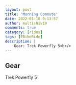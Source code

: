 ```yaml
---
layout: post
title: 'Morning Commute'
date: 2022-01-18 9:13:57
author: multishiv19
comments: true
category: [rides]
tags: [EBikeRide]
description: |
    Gear: Trek Powerfly 5<br/>
---
```


## Gear
Trek Powerfly 5



<div width='100%' class='strava-embed-placeholder' data-embed-type='activity' data-embed-id='6545158657'></div>
<script src='https://strava-embeds.com/embed.js'></script>
